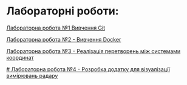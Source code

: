 # Лабораторні роботи:

[Лабораторна робота №1 Вивчення Git](https://github.com/Reveno/git.git)

[Лабораторна робота №2 - Вивчення Docker](https://github.com/Reveno/tutorial-docker.git)

[Лабораторна робота №3 - Реалізація перетворень між системами координат](https://github.com/Reveno/lab3-coordinates.git)

[# Лабораторна робота №4 - Розробка додатку для візуалізації вимірювань радару](https://github.com/Reveno/radar.git)
